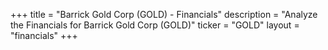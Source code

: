 +++
title = "Barrick Gold Corp (GOLD) - Financials"
description = "Analyze the Financials for Barrick Gold Corp (GOLD)"
ticker = "GOLD"
layout = "financials"
+++

